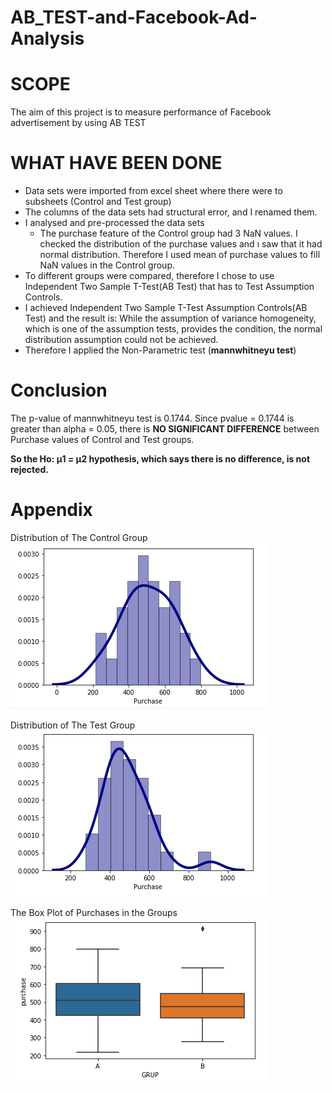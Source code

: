 # AB_TEST-and-Facebook-Ad-Analysis

# SCOPE

The aim of this project is to measure performance of Facebook advertisement by using AB TEST

# WHAT HAVE BEEN DONE

* Data sets were imported from excel sheet where there were to subsheets (Control and Test group)
* The columns of the data sets had structural error, and I renamed them.
* I analysed and pre-processed the data sets
  * The purchase feature of the Control group had 3 NaN values. I checked the distribution of the purchase values and ı saw that it had normal distribution. Therefore I used mean of purchase values to fill NaN values in the Control group. 
* To different groups were compared, therefore I chose to use Independent Two Sample T-Test(AB Test) that has to Test Assumption Controls.
* I achieved Independent Two Sample T-Test Assumption Controls(AB Test) and the result is:
    While the assumption of variance homogeneity, which is one of the assumption tests, provides the condition, the normal distribution assumption could not be achieved. 
* Therefore I applied the Non-Parametric test (**mannwhitneyu test**)


# Conclusion

The p-value of mannwhitneyu test is 0.1744. Since pvalue = 0.1744 is greater than alpha = 0.05, there is **NO SIGNIFICANT DIFFERENCE** between Purchase values of Control and Test groups.

**So the Ho: µ1 = µ2 hypothesis, which says there is no difference, is not rejected.**


# Appendix
Distribution of The Control Group
![](control_group_distribution.png)

Distribution of The Test Group
![](test_group_distribution.png)


The Box Plot of Purchases in the Groups
![](Box_plot.png)



